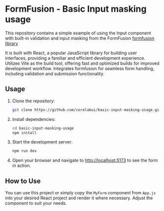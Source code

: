# FormFusion - Basic Input masking usage

This repository contains a simple example of using the Input component with built-in validation and input masking from the FormFusion [formfusion library](https://www.corelabui.com/)

It is built with React, a popular JavaScript library for building user interfaces, providing a familiar and efficient development experience. Utilizes Vite as the build tool, offering fast and optimized builds for improved development workflow. Integrates formfusion for seamless form handling, including validation and submission functionality.

## Usage

1. Clone the repository:

   ```bash
   git clone https://github.com/corelabui/basic-input-masking-usage.git
   ```

2. Install dependencies:

   ```bash
   cd basic-input-masking-usage
   npm install
   ```

3. Start the development server:

   ```bash
   npm run dev
   ```

4. Open your browser and navigate to [http://localhost:5173](http://localhost:5173) to see the form in action.

## How to Use

You can use this project or simply copy the `MyForm` component from `App.js` into your desired React project and render it where necessary. Adjust the component to suit your needs.
